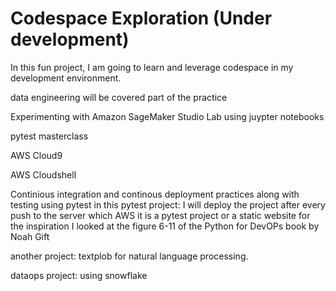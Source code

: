 # Codespace Exploration (Under development)

In this fun project, I am going to learn and leverage codespace in my development environment.

data engineering will be covered part of the practice

Experimenting with Amazon SageMaker Studio Lab using juypter notebooks

pytest masterclass

AWS Cloud9

AWS Cloudshell

Continious integration and continous deployment practices along with testing using pytest
in this pytest project:
I will deploy the project after every push to the server which AWS
it is a pytest project or a static website
for the inspiration I looked at the figure 6-11 of the Python for DevOPs book by Noah Gift

another project:
textplob for natural language processing.

dataops project:
using snowflake
